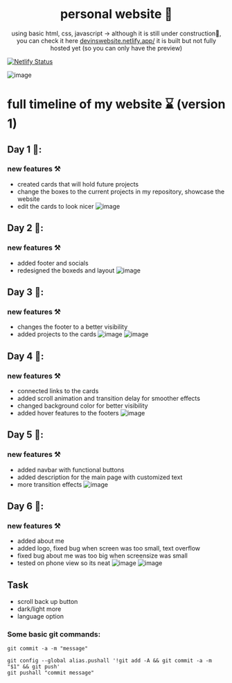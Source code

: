 <div align="center">
<h1> personal website 🍞 </h1>
 </div>
<p align="center">using basic html, css, javascript -> although it is still under construction🚧, you can check it here <a href="https://htmlpreview.github.io/?https://github.com/thisisnotdevin/project-bread/blob/main/src/index.html" target="_blank">devinswebsite.netlify.app/</a> it is built but not fully hosted yet (so you can only have the preview)

</p>

[![Netlify Status](https://api.netlify.com/api/v1/badges/800185b1-1caa-43ed-8b60-2a9701678498/deploy-status)](https://app.netlify.com/sites/devinswebsite/deploys)

![image](https://user-images.githubusercontent.com/66978846/229260002-8abc050c-8a9d-4a20-b18d-c94b54fe62e6.png)

# full timeline of my website ⌛ (version 1)
## Day 1 📅:
### new features ⚒
- created cards that will hold future projects
- change the boxes to the current projects in my repository, showcase the website
- edit the cards to look nicer
![image](https://user-images.githubusercontent.com/66978846/228690152-d9b9c8a4-1db0-4414-9679-4000618a1ef4.png)

## Day 2 📅:
### new features ⚒
- added footer and socials
- redesigned the boxeds and layout
![image](https://user-images.githubusercontent.com/66978846/228978578-87571807-d59b-4495-9c64-d99cbe9b3bc6.png)

## Day 3 📅:
### new features ⚒
 - changes the footer to a better visibility
 - added projects to the cards
 ![image](https://user-images.githubusercontent.com/66978846/229015639-c23f302c-fe63-4a97-8ce4-fb677ab24cb0.png)
![image](https://user-images.githubusercontent.com/66978846/229015610-8aff2e6e-c76a-49ce-931e-3e433fdda877.png)

## Day 4 📅:
### new features ⚒
- connected links to the cards
- added scroll animation and transition delay for smoother effects
- changed background color for better visibility
- added hover features to the footers
![image](https://user-images.githubusercontent.com/66978846/229015931-c2f672aa-2517-400f-bc93-d52f609e3cce.png)

## Day 5 📅:
### new features ⚒
- added navbar with functional buttons
- added description for the main page with customized text
- more transition effects
![image](https://user-images.githubusercontent.com/66978846/229250219-56b77dec-5df9-4073-8ae7-86c74d2fc89f.png)

## Day 6 📅:
### new features ⚒
- added about me
- added logo, fixed bug when screen was too small, text overflow
- fixed bug about me was too big when screensize was small
- tested on phone view so its neat
![image](https://user-images.githubusercontent.com/66978846/229257567-e3944f13-b067-4b76-875c-32c466bd890a.png)
![image](https://user-images.githubusercontent.com/66978846/229257557-19b87f95-6e66-4454-93f6-0cfe7c21f2c2.png)

## Task
- scroll back up button
- dark/light more
- language option


### Some basic git commands:
``` 
git commit -a -m "message"

git config --global alias.pushall '!git add -A && git commit -a -m "$1" && git push'
git pushall "commit message"
```
